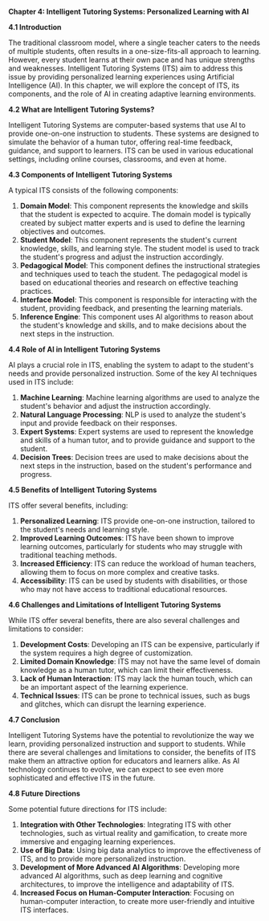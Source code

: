 **Chapter 4: Intelligent Tutoring Systems: Personalized Learning with AI**

**4.1 Introduction**

The traditional classroom model, where a single teacher caters to the needs of multiple students, often results in a one-size-fits-all approach to learning. However, every student learns at their own pace and has unique strengths and weaknesses. Intelligent Tutoring Systems (ITS) aim to address this issue by providing personalized learning experiences using Artificial Intelligence (AI). In this chapter, we will explore the concept of ITS, its components, and the role of AI in creating adaptive learning environments.

**4.2 What are Intelligent Tutoring Systems?**

Intelligent Tutoring Systems are computer-based systems that use AI to provide one-on-one instruction to students. These systems are designed to simulate the behavior of a human tutor, offering real-time feedback, guidance, and support to learners. ITS can be used in various educational settings, including online courses, classrooms, and even at home.

**4.3 Components of Intelligent Tutoring Systems**

A typical ITS consists of the following components:

1. **Domain Model**: This component represents the knowledge and skills that the student is expected to acquire. The domain model is typically created by subject matter experts and is used to define the learning objectives and outcomes.
2. **Student Model**: This component represents the student's current knowledge, skills, and learning style. The student model is used to track the student's progress and adjust the instruction accordingly.
3. **Pedagogical Model**: This component defines the instructional strategies and techniques used to teach the student. The pedagogical model is based on educational theories and research on effective teaching practices.
4. **Interface Model**: This component is responsible for interacting with the student, providing feedback, and presenting the learning materials.
5. **Inference Engine**: This component uses AI algorithms to reason about the student's knowledge and skills, and to make decisions about the next steps in the instruction.

**4.4 Role of AI in Intelligent Tutoring Systems**

AI plays a crucial role in ITS, enabling the system to adapt to the student's needs and provide personalized instruction. Some of the key AI techniques used in ITS include:

1. **Machine Learning**: Machine learning algorithms are used to analyze the student's behavior and adjust the instruction accordingly.
2. **Natural Language Processing**: NLP is used to analyze the student's input and provide feedback on their responses.
3. **Expert Systems**: Expert systems are used to represent the knowledge and skills of a human tutor, and to provide guidance and support to the student.
4. **Decision Trees**: Decision trees are used to make decisions about the next steps in the instruction, based on the student's performance and progress.

**4.5 Benefits of Intelligent Tutoring Systems**

ITS offer several benefits, including:

1. **Personalized Learning**: ITS provide one-on-one instruction, tailored to the student's needs and learning style.
2. **Improved Learning Outcomes**: ITS have been shown to improve learning outcomes, particularly for students who may struggle with traditional teaching methods.
3. **Increased Efficiency**: ITS can reduce the workload of human teachers, allowing them to focus on more complex and creative tasks.
4. **Accessibility**: ITS can be used by students with disabilities, or those who may not have access to traditional educational resources.

**4.6 Challenges and Limitations of Intelligent Tutoring Systems**

While ITS offer several benefits, there are also several challenges and limitations to consider:

1. **Development Costs**: Developing an ITS can be expensive, particularly if the system requires a high degree of customization.
2. **Limited Domain Knowledge**: ITS may not have the same level of domain knowledge as a human tutor, which can limit their effectiveness.
3. **Lack of Human Interaction**: ITS may lack the human touch, which can be an important aspect of the learning experience.
4. **Technical Issues**: ITS can be prone to technical issues, such as bugs and glitches, which can disrupt the learning experience.

**4.7 Conclusion**

Intelligent Tutoring Systems have the potential to revolutionize the way we learn, providing personalized instruction and support to students. While there are several challenges and limitations to consider, the benefits of ITS make them an attractive option for educators and learners alike. As AI technology continues to evolve, we can expect to see even more sophisticated and effective ITS in the future.

**4.8 Future Directions**

Some potential future directions for ITS include:

1. **Integration with Other Technologies**: Integrating ITS with other technologies, such as virtual reality and gamification, to create more immersive and engaging learning experiences.
2. **Use of Big Data**: Using big data analytics to improve the effectiveness of ITS, and to provide more personalized instruction.
3. **Development of More Advanced AI Algorithms**: Developing more advanced AI algorithms, such as deep learning and cognitive architectures, to improve the intelligence and adaptability of ITS.
4. **Increased Focus on Human-Computer Interaction**: Focusing on human-computer interaction, to create more user-friendly and intuitive ITS interfaces.